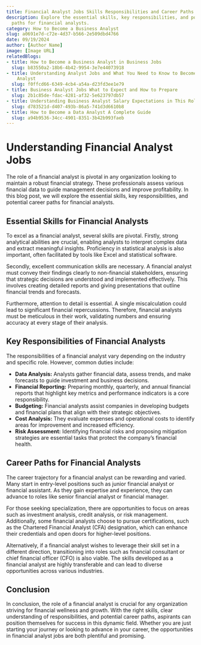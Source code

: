 ```yaml
---
title: Financial Analyst Jobs Skills Responsibilities and Career Paths
description: Explore the essential skills, key responsibilities, and potential career
  paths for financial analysts.
category: How to Become a Business Analyst
slug: a0691e7d-c72e-4d37-b566-2e509dbd4766
date: 09/19/2024
author: [Author Name]
image: [Image URL]
relatedBlogs:
- title: How to Become a Business Analyst in Business Jobs
  slug: b83550a2-18b6-4b42-9954-3e7e44073918
- title: Understanding Analyst Jobs and What You Need to Know to Become a Business
    Analyst
  slug: f0ffcd66-6349-4cb4-a54a-d23fd3ee1e79
- title: Business Analyst Jobs What to Expect and How to Prepare
  slug: 2b1c85de-fdac-4281-af32-5e623797db57
- title: Understanding Business Analyst Salary Expectations in This Role
  slug: d783521d-d407-493b-86a5-741d3d6610b8
- title: How to Become a Data Analyst A Complete Guide
  slug: a94b9536-34cc-4901-8351-3b42b993faeb
---
```


# Understanding Financial Analyst Jobs

The role of a financial analyst is pivotal in any organization looking to maintain a robust financial strategy. These professionals assess various financial data to guide management decisions and improve profitability. In this blog post, we will explore the essential skills, key responsibilities, and potential career paths for financial analysts.

## Essential Skills for Financial Analysts

To excel as a financial analyst, several skills are pivotal. Firstly, strong analytical abilities are crucial, enabling analysts to interpret complex data and extract meaningful insights. Proficiency in statistical analysis is also important, often facilitated by tools like Excel and statistical software.

Secondly, excellent communication skills are necessary. A financial analyst must convey their findings clearly to non-financial stakeholders, ensuring that strategic decisions are understood and implemented effectively. This involves creating detailed reports and giving presentations that outline financial trends and forecasts.

Furthermore, attention to detail is essential. A single miscalculation could lead to significant financial repercussions. Therefore, financial analysts must be meticulous in their work, validating numbers and ensuring accuracy at every stage of their analysis.

## Key Responsibilities of Financial Analysts

The responsibilities of a financial analyst vary depending on the industry and specific role. However, common duties include:

- **Data Analysis:** Analysts gather financial data, assess trends, and make forecasts to guide investment and business decisions.
- **Financial Reporting:** Preparing monthly, quarterly, and annual financial reports that highlight key metrics and performance indicators is a core responsibility.
- **Budgeting:** Financial analysts assist companies in developing budgets and financial plans that align with their strategic objectives.
- **Cost Analysis:** They evaluate expenses and operational costs to identify areas for improvement and increased efficiency.
- **Risk Assessment:** Identifying financial risks and proposing mitigation strategies are essential tasks that protect the company’s financial health.

## Career Paths for Financial Analysts

The career trajectory for a financial analyst can be rewarding and varied. Many start in entry-level positions such as junior financial analyst or financial assistant. As they gain expertise and experience, they can advance to roles like senior financial analyst or financial manager.

For those seeking specialization, there are opportunities to focus on areas such as investment analysis, credit analysis, or risk management. Additionally, some financial analysts choose to pursue certifications, such as the Chartered Financial Analyst (CFA) designation, which can enhance their credentials and open doors for higher-level positions.

Alternatively, if a financial analyst wishes to leverage their skill set in a different direction, transitioning into roles such as financial consultant or chief financial officer (CFO) is also viable. The skills developed as a financial analyst are highly transferable and can lead to diverse opportunities across various industries.

## Conclusion

In conclusion, the role of a financial analyst is crucial for any organization striving for financial wellness and growth. With the right skills, clear understanding of responsibilities, and potential career paths, aspirants can position themselves for success in this dynamic field. Whether you are just starting your journey or looking to advance in your career, the opportunities in financial analyst jobs are both plentiful and promising.